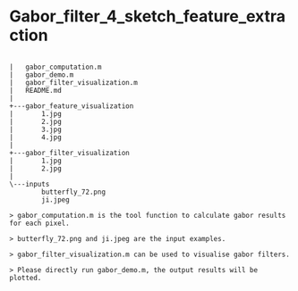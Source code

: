 # Gabor_filter_4_sketch_feature_extraction

> ```  
	|   gabor_computation.m
	|   gabor_demo.m
	|   gabor_filter_visualization.m
	|   README.md
	|
	+---gabor_feature_visualization
	|       1.jpg
	|       2.jpg
	|       3.jpg
	|       4.jpg
	|
	+---gabor_filter_visualization
	|       1.jpg
	|       2.jpg
	|
	\---inputs
	        butterfly_72.png
	        ji.jpeg
```
> gabor_computation.m is the tool function to calculate gabor results for each pixel.

> butterfly_72.png and ji.jpeg are the input examples.

> gabor_filter_visualization.m can be used to visualise gabor filters.

> Please directly run gabor_demo.m, the output results will be plotted.


